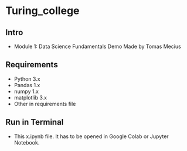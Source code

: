 # Turing_college
## Intro
- Module 1: Data Science Fundamentals Demo Made by Tomas Mecius
## Requirements
- Python 3.x
- Pandas 1.x
- numpy 1.x
- matplotlib 3.x
- Other in requirements file
## Run in Terminal
- This x.ipynb file. It has to be opened in Google Colab or Jupyter Notebook.
